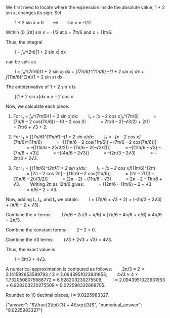 We first need to locate where the expression inside the absolute value, 1 + 2 sin x, changes its sign. Set

  1 + 2 sin x = 0  ⟹  sin x = -1/2.

Within [0, 2π] sin x = -1/2 at x = 7π/6 and x = 11π/6.

Thus, the integral

  I = ∫₀^(2π)|1 + 2 sin x| dx

can be split as

  I = ∫₀^(7π/6)(1 + 2 sin x) dx + ∫_(7π/6)^(11π/6) –(1 + 2 sin x) dx + ∫_(11π/6)^(2π)(1 + 2 sin x) dx.

The antiderivative of 1 + 2 sin x is

  ∫(1 + 2 sin x)dx = x – 2 cos x.

Now, we calculate each piece:

1. For I₁ = ∫₀^(7π/6)(1 + 2 sin x)dx:
  I₁ = [x – 2 cos x]₀^(7π/6)
   = (7π/6 – 2 cos(7π/6)) – (0 – 2 cos 0)
   = 7π/6 – 2(–√3/2) + 2(1)
   = 7π/6 + √3 + 2.

2. For I₂ = ∫_(7π/6)^(11π/6) –(1 + 2 sin x)dx:
  I₂ = –[x – 2 cos x]_(7π/6)^(11π/6)
   = –[(11π/6 – 2 cos(11π/6)) – (7π/6 – 2 cos(7π/6))]
   = –[(11π/6 – 2(√3/2)) – (7π/6 – 2(–√3/2))]
   = –[(11π/6 – √3) – (7π/6 + √3)]
   = –[(4π/6 – 2√3)]
   = –(2π/3 – 2√3)
   = –2π/3 + 2√3.

3. For I₃ = ∫_(11π/6)^(2π)(1 + 2 sin x)dx:
  I₃ = [x – 2 cos x]_(11π/6)^(2π)
   = [2π – 2 cos 2π] – [11π/6 – 2 cos(11π/6)]
   = (2π – 2(1)) – [11π/6 – 2(√3/2)]
   = (2π – 2) – (11π/6 – √3)
   = 2π – 2 – 11π/6 + √3.
  Writing 2π as 12π/6 gives:
   = (12π/6 – 11π/6) – 2 + √3
   = π/6 – 2 + √3.

Now, adding I₁, I₂, and I₃ we obtain:
  I = (7π/6 + √3 + 2) + (–2π/3 + 2√3) + (π/6 – 2 + √3).

Combine the π-terms:
  (7π/6 – 2π/3 + π/6) = [7π/6 – 4π/6 + π/6] = 4π/6 = 2π/3.

Combine the constant terms:
  2 – 2 = 0.

Combine the √3 terms:
  (√3 + 2√3 + √3) = 4√3.

Thus, the exact value is

  I = 2π/3 + 4√3.

A numerical approximation is computed as follows:
  2π/3 ≈ 2 × 3.141592653589793 / 3 ≈ 2.0943951023931953,
  4√3 ≈ 4 × 1.7320508075688772 ≈ 6.928203230275509,
  I ≈ 2.0943951023931953 + 6.928203230275509 ≈ 9.022598332668705.

Rounded to 10 decimal places, I ≈ 9.0225983327.

{"answer": "$\\frac{2\\pi}{3} + 4\\sqrt{3}$", "numerical_answer": "9.0225983327"}
